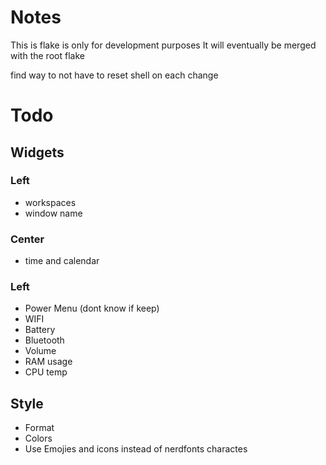 # Notes

This is flake is only for development purposes
It will eventually be merged with the root flake

find way to not have to reset shell on each change

# Todo

## Widgets 
### Left
- workspaces
- window name

### Center
- time and calendar

### Left
- Power Menu (dont know if keep)
- WIFI
- Battery
- Bluetooth
- Volume
- RAM usage
- CPU temp

## Style
- Format
- Colors
- Use Emojies and icons 
    instead of nerdfonts charactes
